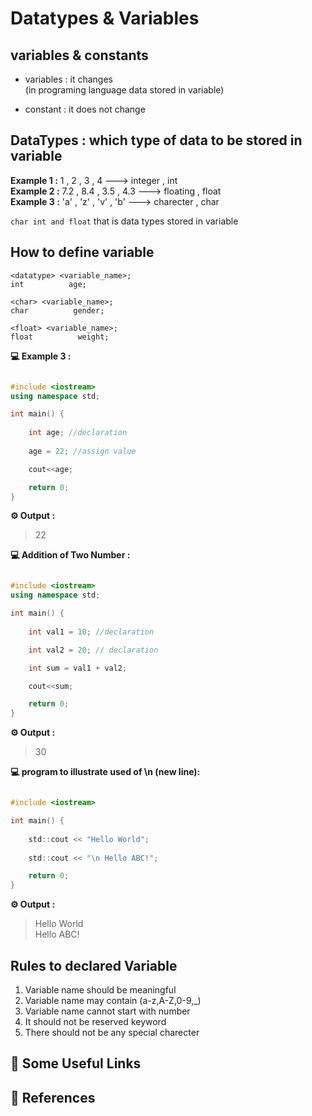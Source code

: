 # Datatypes & Variables

## variables & constants
* variables : it changes<br> (in programing language data stored in variable)<br>

* constant : it does not change

## DataTypes : which type of data to be stored in variable

 **Example 1 :** 1 , 2 , 3 , 4 ---> integer , int <br>
  **Example 2 :** 7.2 , 8.4 , 3.5 , 4.3 ---> floating , float  <br>
**Example 3 :** 'a' , 'z' , 'v' , 'b' ---> charecter  , char  <br>

`char int and float` that is data types stored in variable

## How to define variable 
```
<datatype> <variable_name>;
int          age;
```
```
<char> <variable_name>;
char          gender;
```
```
<float> <variable_name>;
float          weight;
```
**💻 Example 3 :**
```cpp

#include <iostream>
using namespace std;

int main() {
    
    int age; //declaration
    
    age = 22; //assign value

    cout<<age; 

    return 0;
}
```
**⚙️ Output :**
>22
 

**💻 Addition of  Two Number :**
```cpp

#include <iostream>
using namespace std;

int main() {
    
    int val1 = 10; //declaration

    int val2 = 20; // declaration

    int sum = val1 + val2; 

    cout<<sum; 

    return 0;
}
```
**⚙️ Output :**
>30


**💻 program to illustrate used of \n (new line):**
```c

#include <iostream>

int main() {
    
    std::cout << "Hello World";
    
    std::cout << "\n Hello ABC!";

    return 0;
}
```
**⚙️ Output :**
>Hello World<br>
Hello ABC!

## Rules to declared Variable

1. Variable name should be  meaningful
2. Variable name may contain (a-z,A-Z,0-9,_)
3. Variable name cannot start with number
4. It should not be reserved keyword
5. There should not be any special charecter

## 🔗 Some Useful Links

## 📖 References
